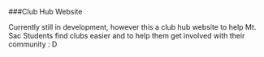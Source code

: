 ###Club Hub Website

Currently still in development, however this a club hub website to help Mt. Sac Students find clubs easier and to help them get involved with their community : D

